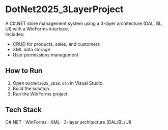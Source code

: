 ﻿# DotNet2025_3LayerProject

A C#.NET store management system using a 3-layer architecture (DAL, BL, UI) with a WinForms interface.  
Includes:
- CRUD for products, sales, and customers
- XML data storage
- User permissions management

## How to Run
1. Open `DotNet2025_2818.sln` in Visual Studio.
2. Build the solution.
3. Run the WinForms project.

## Tech Stack
C#.NET · WinForms · XML · 3-layer architecture (DAL/BL/UI)
